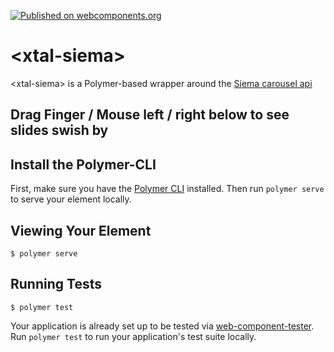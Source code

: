 [![Published on webcomponents.org](https://img.shields.io/badge/webcomponents.org-published-blue.svg)](https://www.webcomponents.org/element/bahrus/xtal-siema)

# \<xtal-siema\>

\<xtal-siema\> is a Polymer-based wrapper around the [Siema carousel api](https://pawelgrzybek.com/siema/)

## Drag Finger / Mouse left / right below to see slides swish by

<!--
```
<custom-element-demo>
  <template>
    <style>
      xtal-link-preview {
        height:200px
      }
    </style>
    <link rel="import" href="xtal-siema.html">
    <script async src="https://rawgit.com/bahrus/xtal-link-preview/master/xtal-link-preview.js"></script>
    <xtal-siema 
          duration="200" easing="ease-out" per-page="1" start-index="0" draggable multiple-drag threshold="20"
          style="height: 200px">
          <div>Awesome Web Component Libraries not found on WebComponents.org (until now)</div>
          <xtal-link-preview href="https://onsen.io"></xtal-link-preview>
          <xtal-link-preview href="https://blogs.oracle.com/developers/announcing-oracle-jet-40-and-web-components"></xtal-link-preview>
          <xtal-link-preview href="https://www.ampproject.org"></xtal-link-preview>
          <xtal-link-preview href="https://github.com/theonion/bulbs-elements"></xtal-link-preview>
          <xtal-link-preview href="https://elix.org/"></xtal-link-preview>
          <xtal-link-preview href="https://github.com/skatejs/sk-router"></xtal-link-preview>
          <xtal-link-preview href="https://patternfly-webcomponents.github.io"></xtal-link-preview>
          <xtal-link-preview href="http://blog.htmltreegrid.com/post/Best-WebComponents-DataGrid-DataTable.aspx"></xtal-link-preview>
          <xtal-link-preview href="https://www.predix-ui.com/"></xtal-link-preview>"
          <xtal-link-preview href="https://github.com/x-tag"></xtal-link-preview>
          <xtal-link-preview href="https://codepen.io/justinfagnani/project/editor/Zgbpme"></xtal-link-preview>
          <xtal-link-preview href="https://medium.com/@mikeal/ive-seen-the-future-it-s-full-of-html-2577246f2210"></xtal-link-preview>
          <xtal-link-preview href="https://developers.google.com/web/fundamentals/web-components/examples/"></xtal-link-preview>
    </xtal-siema>
  </template>
</custom-element-demo>
```
-->


## Install the Polymer-CLI

First, make sure you have the [Polymer CLI](https://www.npmjs.com/package/polymer-cli) installed. Then run `polymer serve` to serve your element locally.

## Viewing Your Element

```
$ polymer serve
```

## Running Tests

```
$ polymer test
```

Your application is already set up to be tested via [web-component-tester](https://github.com/Polymer/web-component-tester). Run `polymer test` to run your application's test suite locally.
